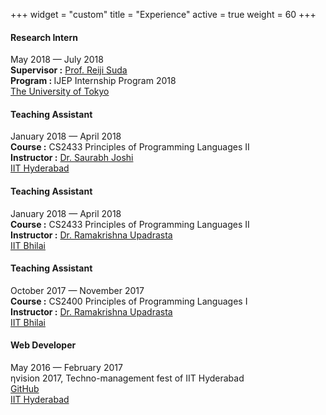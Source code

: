 +++
widget = "custom"
title = "Experience"
active = true
weight = 60
+++

<div class="work-metadata my-3">
  <div class="row">
      <div class="col-sm-12 col-md-7 font-weight-bold">
        <h4 class="my-0">Research Intern</h4>
      </div>
      <div class="col-sm-12 col-md-5 text-md-right">
        May 2018 &mdash; July 2018
      </div>
      <div class="col-sm-12 col-md-7">
        <b>Supervisor :</b> <a href="http://olab.is.s.u-tokyo.ac.jp/~reiji/">Prof. Reiji Suda</a><br>
        <b>Program : </b> IJEP Internship Program 2018
      </div>
      <div class="col-sm-12 col-md-5 text-md-right">
        <a href="https://www.u-tokyo.ac.jp/en/">The University of Tokyo</a>
      </div>
  </div>
</div>

<div class="work-metadata my-3">
  <div class="row">
      <div class="col-sm-12 col-md-7 font-weight-bold">
        <h4 class="my-0">Teaching Assistant</h4>
      </div>
      <div class="col-sm-12 col-md-5 text-md-right">
        January 2018 &mdash; April 2018
      </div>
      <div class="col-sm-12 col-md-7">
        <b>Course :</b> CS2433 Principles of Programming Languages II<br>
        <b>Instructor :</b> <a href="https://sbjoshi.github.io/">Dr. Saurabh Joshi</a>
      </div>
      <div class="col-sm-12 col-md-5 text-md-right">
        <a href="https://iith.ac.in">IIT Hyderabad</a>
      </div>
  </div>
</div>

<div class="work-metadata my-3">
  <div class="row">
      <div class="col-sm-12 col-md-7 font-weight-bold">
        <h4 class="my-0">Teaching Assistant</h4>
      </div>
      <div class="col-sm-12 col-md-5 text-md-right">
        January 2018 &mdash; April 2018
      </div>
      <div class="col-sm-12 col-md-7">
        <b>Course :</b> CS2433 Principles of Programming Languages II<br>
        <b>Instructor :</b> <a href="https://www.iith.ac.in/~ramakrishna/">Dr. Ramakrishna Upadrasta</a>
      </div>
      <div class="col-sm-12 col-md-5 text-md-right">
        <a href="https://iitbhilai.ac.in">IIT Bhilai</a>
      </div>
  </div>
</div>

<div class="work-metadata my-3">
  <div class="row">
      <div class="col-sm-12 col-md-7 font-weight-bold">
        <h4 class="my-0">Teaching Assistant</h4>
      </div>
      <div class="col-sm-12 col-md-5 text-md-right">
        October 2017 &mdash; November 2017
      </div>
      <div class="col-sm-12 col-md-7">
        <b>Course :</b> CS2400 Principles of Programming Languages I<br>
        <b>Instructor :</b> <a href="https://www.iith.ac.in/~ramakrishna/">Dr. Ramakrishna Upadrasta</a>
      </div>
      <div class="col-sm-12 col-md-5 text-md-right">
        <a href="https://iitbhilai.ac.in">IIT Bhilai</a>
      </div>
  </div>
</div>

<div class="work-metadata my-3">
  <div class="row">
      <div class="col-sm-12 col-md-7 font-weight-bold">
        <h4 class="my-0">Web Developer</h4>
      </div>
      <div class="col-sm-12 col-md-5 text-md-right">
        May 2016 &mdash; February 2017
      </div>
      <div class="col-sm-12 col-md-7">
        &eta;vision 2017, Techno-management fest of IIT Hyderabad<br>
        <a href="https://github.com/nvision-2017">GitHub</a>
      </div>
      <div class="col-sm-12 col-md-5 text-md-right">
        <a href="https://iith.ac.in">IIT Hyderabad</a>
      </div>
  </div>
</div>
